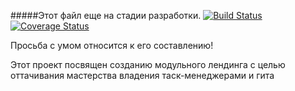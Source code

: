#####Этот файл еще на стадии разработки.
[![Build Status][travis-image]][travis-url] [![Coverage Status][coveralls-image]][coveralls-url]

Просьба с умом относится к его составлению!


Этот проект посвящен созданию модульного лендинга с целью оттачивания мастерства владения таск-менеджерами и гита

[travis-image]: https://travis-ci.org/alfamed/landing-implant.svg?branch=master
[travis-url]: https://travis-ci.org/alfamed/landing-implant

[coveralls-image]: https://coveralls.io/repos/github/alfamed/landing-implant/badge.svg?branch=master
[coveralls-url]: https://coveralls.io/github/alfamed/landing-implant?branch=master